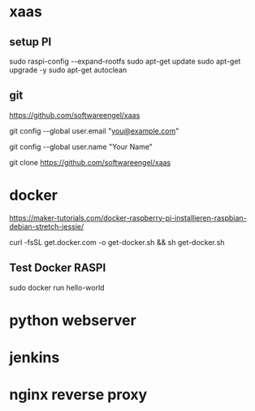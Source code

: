 # xaas

## setup PI 

  sudo raspi-config --expand-rootfs
  sudo apt-get update
  sudo apt-get upgrade -y
  sudo apt-get autoclean

## git 

  https://github.com/softwareengel/xaas

  git config --global user.email "you@example.com"
  
  git config --global user.name "Your Name"

  git clone https://github.com/softwareengel/xaas

# docker 

https://maker-tutorials.com/docker-raspberry-pi-installieren-raspbian-debian-stretch-jessie/

  curl -fsSL get.docker.com -o get-docker.sh && sh get-docker.sh

## Test Docker RASPI

  sudo docker run hello-world

# python webserver 

# jenkins 

# nginx reverse proxy 

  
